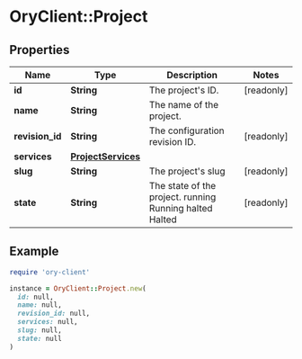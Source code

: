 # OryClient::Project

## Properties

| Name | Type | Description | Notes |
| ---- | ---- | ----------- | ----- |
| **id** | **String** | The project&#39;s ID. | [readonly] |
| **name** | **String** | The name of the project. |  |
| **revision_id** | **String** | The configuration revision ID. | [readonly] |
| **services** | [**ProjectServices**](ProjectServices.md) |  |  |
| **slug** | **String** | The project&#39;s slug | [readonly] |
| **state** | **String** | The state of the project. running Running halted Halted | [readonly] |

## Example

```ruby
require 'ory-client'

instance = OryClient::Project.new(
  id: null,
  name: null,
  revision_id: null,
  services: null,
  slug: null,
  state: null
)
```

